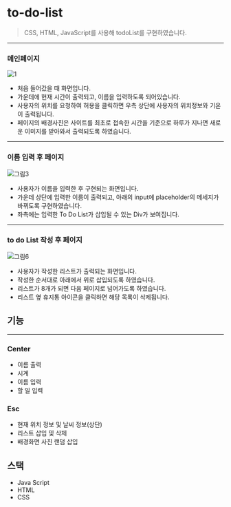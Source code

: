 # to-do-list
> CSS, HTML, JavaScript를 사용해 todoList를 구현하였습니다.
------------------------------
### 메인페이지
![1](https://user-images.githubusercontent.com/90734058/138466114-c6bdcc2f-8a96-4f0d-b757-58dbdc3b8d97.png)
+ 처음 들어갔을 때 화면입니다.
 + 가운데에 현재 시간이 출력되고, 이름을 입력하도록 되어있습니다.
 + 사용자의 위치를 요청하여 허용을 클릭하면 우측 상단에 사용자의 위치정보와 기온이 출력됩니다.
 + 페이지의 배경사진은 사이트를 최초로 접속한 시간을 기준으로 하루가 지나면 새로운 이미지를 받아와서 출력되도록 하였습니다.
--------------------------------
### 이름 입력 후 페이지
![그림3](https://user-images.githubusercontent.com/90734058/138468059-6ce2f464-4d4e-4525-9d46-6194554fe2d7.png)
+ 사용자가 이름을 입력한 후 구현되는 화면입니다.
 + 가운데 상단에 입력한 이름이 출력되고, 아래의 input에 placeholder의 메세지가 바뀌도록 구현하였습니다.
 + 좌측에는 입력한 To Do List가 삽입될 수 있는 Div가 보여집니다.
-----------------------------------
### to do List 작성 후 페이지
![그림6](https://user-images.githubusercontent.com/90734058/138469676-c469b4a4-7c91-41b5-ad27-4255707f8c76.png)
+ 사용자가 작성한 리스트가 출력되는 화면입니다.
 + 작성한 순서대로 아래에서 위로 삽입되도록 하였습니다.
 + 리스트가 8개가 되면 다음 페이지로 넘어가도록 하였습니다.
 + 리스트 옆 휴지통 아이콘을 클릭하면 해당 목록이 삭제됩니다.
 
## 기능
---------------------------
### Center
+ 이름 출력
+ 시계
+ 이름 입력
+ 할 일 입력

### Esc
+ 현재 위치 정보 및 날씨 정보(상단)
+ 리스트 삽입 및 삭제
+ 배경화면 사진 랜덤 삽입

## 스택
+ Java Script
+ HTML
+ CSS
